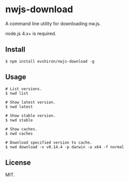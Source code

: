 # nwjs-download

A command line utility for downloading nw.js.

node.js 4.x+ is required.

## Install

```shell
$ npm install evshiron/nwjs-download -g
```

## Usage

```shell
# List versions.
$ nwd list

# Show latest version.
$ nwd latest

# Show stable version.
$ nwd stable

# Show caches.
$ nwd caches

# Download specified version to cache.
$ nwd download -v v0.14.4 -p darwin -a x64 -f normal
```

## License

MIT.